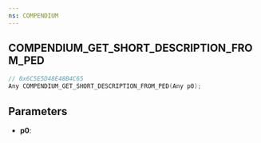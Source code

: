 ```yaml
---
ns: COMPENDIUM
---
```

## COMPENDIUM_GET_SHORT_DESCRIPTION_FROM_PED

```c
// 0x6C5E5D48E48B4C65
Any COMPENDIUM_GET_SHORT_DESCRIPTION_FROM_PED(Any p0);
```

## Parameters
* **p0**:
